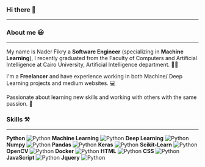 ### Hi there 👋
- - -
### About me :smiley:
- - -
My name is Nader Fikry a **Software Engineer** (specializing in **Machine Learning**), I recently graduated from the Faculty of Computers and Artificial Intelligence at Cairo University, Artificial Intelligence department. :man_student:

I'm a **Freelancer** and have experience working in both Machine/ Deep Learning projects and medium websites. :computer:

Passionate about learning new skills and working with others with the same passion. :rocket:

### Skills :hammer_and_pick:
- - -
**Python** ![Python](https://cdn-icons-png.flaticon.com/16/1822/1822920.png) **Machine Learning** ![Python](https://cdn-icons.flaticon.com/png/16/3222/premium/3222625.png?token=exp=1659898228~hmac=7d0e70943a24df39d11d715783c09d34) **Deep Learning** ![Python](https://cdn-icons-png.flaticon.com/16/1822/1822920.png) **Numpy** ![Python](https://cdn-icons-png.flaticon.com/16/1822/1822920.png) **Pandas** ![Python](https://cdn-icons-png.flaticon.com/16/1822/1822920.png) **Keras** ![Python](https://cdn-icons-png.flaticon.com/16/1822/1822920.png) **Scikit-Learn** ![Python](https://cdn-icons-png.flaticon.com/16/1822/1822920.png) **OpenCV** ![Python](https://cdn-icons-png.flaticon.com/16/1822/1822920.png) **Docker** ![Python](https://cdn-icons-png.flaticon.com/16/1822/1822920.png) **HTML** ![Python](https://cdn-icons-png.flaticon.com/16/1822/1822920.png) **CSS** ![Python](https://cdn-icons-png.flaticon.com/16/1822/1822920.png) **JavaScript** ![Python](https://cdn-icons-png.flaticon.com/16/1822/1822920.png) **Jquery** ![Python](https://cdn-icons-png.flaticon.com/16/1822/1822920.png)

<!--
**Nader-Fikry/Nader-Fikry** is a ✨ _special_ ✨ repository because its `README.md` (this file) appears on your GitHub profile.

Here are some ideas to get you started:

- 🔭 I’m currently working on ...
- 🌱 I’m currently learning ...
- 👯 I’m looking to collaborate on ...
- 🤔 I’m looking for help with ...
- 💬 Ask me about ...
- 📫 How to reach me: ...
- 😄 Pronouns: ...
- ⚡ Fun fact: ...
-->
